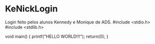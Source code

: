 # KeNickLogin
Login feito pelos alunos Kennedy e Monique de ADS.
#include <stdio.h>
#include <stdlib.h>

void main()
{
   printf("HELLO WORLD!!!");
   return(0);
}
